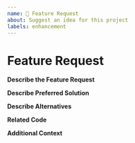 ```yaml
---
name: 🚀 Feature Request
about: Suggest an idea for this project
labels: enhancement
---
```


<!-- Please make sure you are posting a feature request related to Gridcoin. --> 

<!-- For general questions about Gridcoin or wallet recovery please use one of the various communities:
* [Gridcoin on reddit](https://www.reddit.com/r/gridcoin/)
* [Discord](https://discord.gg/jf9XX4a) -->

# Feature Request

**Describe the Feature Request**
<!-- A clear and concise description of what the feature request is. Please include if your feature request is related to a problem. -->

**Describe Preferred Solution**
<!-- A clear and concise description of what you want to happen. -->

**Describe Alternatives**
<!-- A clear and concise description of any alternative solutions or features you have considered. -->

**Related Code**
<!-- If you are able to illustrate the feature request with an example, please provide a samples via an online code collaborator such as [StackBlitz](https://stackblitz.com), or code snippet on [GitHub](https://github.com). -->

**Additional Context**
<!-- List any other information that is relevant to your issue. Stack traces, related issues, suggestions on how to add, use case, Stack Overflow links, forum links, screenshots, OS if applicable, etc. -->

